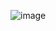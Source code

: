 ![image](https://user-images.githubusercontent.com/63789702/187426469-d5903614-e171-496c-9915-973f12d63df3.png)
